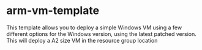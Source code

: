 # arm-vm-template
This template allows you to deploy a simple Windows VM using a few different options for the Windows version, using the latest patched version. This will deploy a A2 size VM in the resource group location
